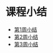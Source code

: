 # 课程小结

- [第1周小结](../Study-Memo/10-Day1.md)
- [第2周小结](../Study-Memo/10-Day2.md)
- [第3周小结](../Study-Memo/10-Day3.md)